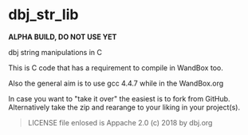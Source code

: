 # dbj_str_lib

**ALPHA BUILD, DO NOT USE YET**

dbj string manipulations in C

This is C code that has a requirement to 
compile in WandBox too. 

Also the general aim is to use gcc 4.4.7 while in the WandBox.org

In case you want to "take it over" the easiest is to fork from GitHub.
Alternatively take the zip  and rearange to your liking in your project(s).

> LICENSE file enlosed is Appache 2.0
(c) 2018 by dbj.org


